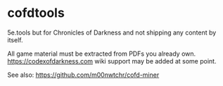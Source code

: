 # cofdtools
5e.tools but for Chronicles of Darkness and not shipping any content by itself.

All game material must be extracted from PDFs you already own. https://codexofdarkness.com wiki support may be added at some point.

See also: https://github.com/m00nwtchr/cofd-miner
